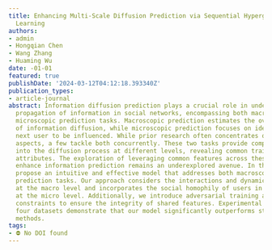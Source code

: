 ```yaml
---
title: Enhancing Multi-Scale Diffusion Prediction via Sequential Hypergraphs and Adversarial
  Learning
authors:
- admin
- Hongqian Chen
- Wang Zhang
- Huaming Wu
date: -01-01
featured: true
publishDate: '2024-03-12T04:12:18.393340Z'
publication_types:
- article-journal
abstract: Information diffusion prediction plays a crucial role in understanding the
  propagation of information in social networks, encompassing both macroscopic and
  microscopic prediction tasks. Macroscopic prediction estimates the overall impact
  of information diffusion, while microscopic prediction focuses on identifying the
  next user to be influenced. While prior research often concentrates on one of these
  aspects, a few tackle both concurrently. These two tasks provide complementary insights
  into the diffusion process at different levels, revealing common traits and unique
  attributes. The exploration of leveraging common features across these tasks to
  enhance information prediction remains an underexplored avenue. In this paper, we
  propose an intuitive and effective model that addresses both macroscopic and microscopic
  prediction tasks. Our approach considers the interactions and dynamics among cascades
  at the macro level and incorporates the social homophily of users in social networks
  at the micro level. Additionally, we introduce adversarial training and orthogonality
  constraints to ensure the integrity of shared features. Experimental results on
  four datasets demonstrate that our model significantly outperforms state-of-the-art
  methods.
tags:
- ⛔ No DOI found
---
```

